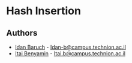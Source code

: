# Hash Insertion

## Authors
- [Idan Baruch](https://github.com/idanbaru)  - Idan-b@campus.technion.ac.il
- [Itai Benyamin](https://github.com/Itai-b) - Itai.b@campus.technion.ac.il